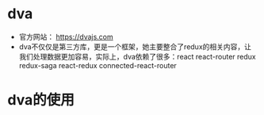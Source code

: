 # dva

- 官方网站： https://dvajs.com
- dva不仅仅是第三方库，更是一个框架，她主要整合了redux的相关内容，让我们处理数据更加容易，实际上，dva依赖了很多：react react-router redux redux-saga react-redux connected-react-router

# dva的使用
